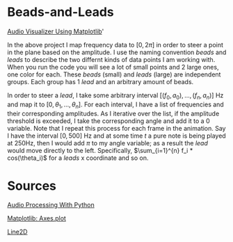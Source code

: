 # Beads-and-Leads
[Audio Visualizer Using Matplotlib](https://nbviewer.jupyter.org/github/magi-1/Beads-and-Leads/blob/master/circuo.ipynb)'

In the above project I map frequency data to $[0, 2\pi]$ in order to steer a point in the plane based on the amplitude. I use the naming convention $beads$ and $leads$ to describe the two differnt kinds of data points I am working with. When you run the code you will see a lot of small points and 2 large ones, one color for each. These $beads$ (small) and $leads$ (large) are independent groups. Each group has 1 $lead$ and an arbitrary amount of beads. 

In order to steer a $lead$, I take some arbitrary interval $[(f_0, a_0), ... , (f_n, a_n)]$ Hz and map it to $[0, \theta_1, ... , \theta_n]$. For each interval, I have a list of frequencies and their corresponding amplitudes. As I iterative over the list, if the amplitude threshold is exceeded, I take the corresponding angle and add it to a 0 variable. Note that I repeat this process for each frame in the animation. Say I have the interval $[0,500]$ Hz and at some time $t$ a pure note is being played at 250Hz, then I would add $\pi$ to my angle variable; as a result the $lead$ would move directly to the left. Specifically, $\sum_{i=1}^{n} f_i * cos(\theta_i)$ for a $leads$ x coordinate and so on.




# Sources

[Audio Processing With Python](https://www.youtube.com/watch?v=AShHJdSIxkY)

[Matplotlib: Axes.plot](https://matplotlib.org/3.1.1/api/_as_gen/matplotlib.axes.Axes.plot.html#matplotlib.axes.Axes.plot)

[Line2D](https://matplotlib.org/3.1.1/api/_as_gen/matplotlib.lines.Line2D.html)



